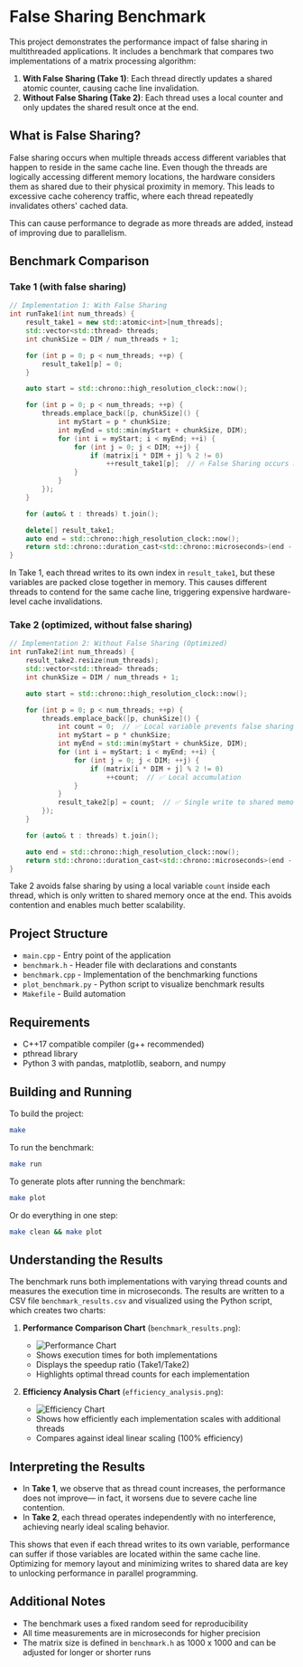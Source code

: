 # False Sharing Benchmark

This project demonstrates the performance impact of false sharing in multithreaded applications. It includes a benchmark that compares two implementations of a matrix processing algorithm:

1. **With False Sharing (Take 1)**: Each thread directly updates a shared atomic counter, causing cache line invalidation.
2. **Without False Sharing (Take 2)**: Each thread uses a local counter and only updates the shared result once at the end.

## What is False Sharing?

False sharing occurs when multiple threads access different variables that happen to reside in the same cache line. Even though the threads are logically accessing different memory locations, the hardware considers them as shared due to their physical proximity in memory. This leads to excessive cache coherency traffic, where each thread repeatedly invalidates others' cached data.

This can cause performance to degrade as more threads are added, instead of improving due to parallelism.

## Benchmark Comparison

### Take 1 (with false sharing)
```cpp
// Implementation 1: With False Sharing
int runTake1(int num_threads) {
    result_take1 = new std::atomic<int>[num_threads];
    std::vector<std::thread> threads;
    int chunkSize = DIM / num_threads + 1;

    for (int p = 0; p < num_threads; ++p) {
        result_take1[p] = 0;
    }

    auto start = std::chrono::high_resolution_clock::now();

    for (int p = 0; p < num_threads; ++p) {
        threads.emplace_back([p, chunkSize]() {
            int myStart = p * chunkSize;
            int myEnd = std::min(myStart + chunkSize, DIM);
            for (int i = myStart; i < myEnd; ++i) {
                for (int j = 0; j < DIM; ++j) {
                    if (matrix[i * DIM + j] % 2 != 0)
                        ++result_take1[p];  // 🔥 False Sharing occurs here
                }
            }
        });
    }

    for (auto& t : threads) t.join();

    delete[] result_take1;
    auto end = std::chrono::high_resolution_clock::now();
    return std::chrono::duration_cast<std::chrono::microseconds>(end - start).count();
}
```

In Take 1, each thread writes to its own index in `result_take1`, but these variables are packed close together in memory. This causes different threads to contend for the same cache line, triggering expensive hardware-level cache invalidations.

### Take 2 (optimized, without false sharing)
```cpp
// Implementation 2: Without False Sharing (Optimized)
int runTake2(int num_threads) {
    result_take2.resize(num_threads);
    std::vector<std::thread> threads;
    int chunkSize = DIM / num_threads + 1;

    auto start = std::chrono::high_resolution_clock::now();

    for (int p = 0; p < num_threads; ++p) {
        threads.emplace_back([p, chunkSize]() {
            int count = 0;  // ✅ Local variable prevents false sharing
            int myStart = p * chunkSize;
            int myEnd = std::min(myStart + chunkSize, DIM);
            for (int i = myStart; i < myEnd; ++i) {
                for (int j = 0; j < DIM; ++j) {
                    if (matrix[i * DIM + j] % 2 != 0)
                        ++count;  // ✅ Local accumulation
                }
            }
            result_take2[p] = count;  // ✅ Single write to shared memory
        });
    }

    for (auto& t : threads) t.join();

    auto end = std::chrono::high_resolution_clock::now();
    return std::chrono::duration_cast<std::chrono::microseconds>(end - start).count();
}
```

Take 2 avoids false sharing by using a local variable `count` inside each thread, which is only written to shared memory once at the end. This avoids contention and enables much better scalability.

## Project Structure

- `main.cpp` - Entry point of the application
- `benchmark.h` - Header file with declarations and constants
- `benchmark.cpp` - Implementation of the benchmarking functions
- `plot_benchmark.py` - Python script to visualize benchmark results
- `Makefile` - Build automation

## Requirements

- C++17 compatible compiler (g++ recommended)
- pthread library
- Python 3 with pandas, matplotlib, seaborn, and numpy

## Building and Running

To build the project:
```bash
make
```

To run the benchmark:
```bash
make run
```

To generate plots after running the benchmark:
```bash
make plot
```

Or do everything in one step:
```bash
make clean && make plot
```

## Understanding the Results

The benchmark runs both implementations with varying thread counts and measures the execution time in microseconds. The results are written to a CSV file `benchmark_results.csv` and visualized using the Python script, which creates two charts:

1. **Performance Comparison Chart** (`benchmark_results.png`):
   - ![Performance Chart](data/benchmark_results.png)
   - Shows execution times for both implementations
   - Displays the speedup ratio (Take1/Take2)
   - Highlights optimal thread counts for each implementation

2. **Efficiency Analysis Chart** (`efficiency_analysis.png`):
   - ![Efficiency Chart](data/efficiency_analysis.png)
   - Shows how efficiently each implementation scales with additional threads
   - Compares against ideal linear scaling (100% efficiency)

## Interpreting the Results

- In **Take 1**, we observe that as thread count increases, the performance does not improve—
  in fact, it worsens due to severe cache line contention.
- In **Take 2**, each thread operates independently with no interference, achieving nearly ideal scaling behavior.

This shows that even if each thread writes to its own variable, performance can suffer if those variables are located within the same cache line. Optimizing for memory layout and minimizing writes to shared data are key to unlocking performance in parallel programming.

## Additional Notes

- The benchmark uses a fixed random seed for reproducibility
- All time measurements are in microseconds for higher precision
- The matrix size is defined in `benchmark.h` as 1000 x 1000 and can be adjusted for longer or shorter runs

